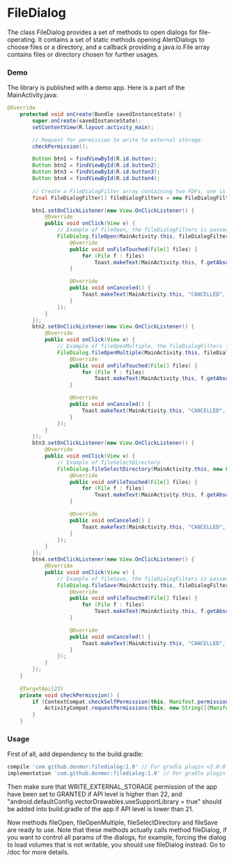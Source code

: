 # FileDialog

The class FileDialog provides a set of methods to open dialogs for file-operating. It contains a set of static methods opening AlertDialogs to choose files or a directory, and a callback providing a java.io.File array contains files or directory chosen for further usages.

### Demo

The library is published with a demo app. Here is a part of the MainActivity.java: 

```java
@Override
	protected void onCreate(Bundle savedInstanceState) {
		super.onCreate(savedInstanceState);
		setContentView(R.layout.activity_main);

        // Request for permission to write to external storage.
		checkPermission();

		Button btn1 = findViewById(R.id.button);
		Button btn2 = findViewById(R.id.button2);
		Button btn3 = findViewById(R.id.button3);
		Button btn4 = findViewById(R.id.button4);
		
        // Create a FileDialogFilter array containing two FDFs, one is constructed with HTML file type and its extensions, and another is constructed to accept all file types (Can be replaced with constant FileDialog.ALL).
		final FileDialogFilter[] fileDialogFilters = new FileDialogFilter[]{new FileDialogFilter(".html;.htm", new String[]{".html", ".htm"}),new FileDialogFilter("*", new String[]{"*"})};

		btn1.setOnClickListener(new View.OnClickListener() {
			@Override
			public void onClick(View v) {
			    // Example of fileOpen, the fileDialogFilters is passed in.
				FileDialog.fileOpen(MainActivity.this, fileDialogFilters, new FileDialog.OnFileTouchedListener() {
					@Override
					public void onFileTouched(File[] files) {
						for (File f : files)
							Toast.makeText(MainActivity.this, f.getAbsolutePath(), Toast.LENGTH_SHORT).show();
					}

					@Override
					public void onCanceled() {
						Toast.makeText(MainActivity.this, "CANCELLED", Toast.LENGTH_SHORT).show();
					}
				});
			}
		});
		btn2.setOnClickListener(new View.OnClickListener() {
			@Override
			public void onClick(View v) {
			    // Example of fileOpenMultiple, the fileDialogFilters is passed in.
				FileDialog.fileOpenMultiple(MainActivity.this, fileDialogFilters, new FileDialog.OnFileTouchedListener() {
					@Override
					public void onFileTouched(File[] files) {
						for (File f : files)
							Toast.makeText(MainActivity.this, f.getAbsolutePath(), Toast.LENGTH_SHORT).show();
					}

					@Override
					public void onCanceled() {
						Toast.makeText(MainActivity.this, "CANCELLED", Toast.LENGTH_SHORT).show();
					}
				});
			}
		});
		btn3.setOnClickListener(new View.OnClickListener() {
			@Override
			public void onClick(View v) {
			    // Example of fileSelectDirectory.
				FileDialog.fileSelectDirectory(MainActivity.this, new FileDialog.OnFileTouchedListener() {
					@Override
					public void onFileTouched(File[] files) {
						for (File f : files)
							Toast.makeText(MainActivity.this, f.getAbsolutePath(), Toast.LENGTH_SHORT).show();
					}

					@Override
					public void onCanceled() {
						Toast.makeText(MainActivity.this, "CANCELLED", Toast.LENGTH_SHORT).show();
					}
				});
			}
		});
		btn4.setOnClickListener(new View.OnClickListener() {
			@Override
			public void onClick(View v) {
			    // Example of fileSave, the fileDialogFilters is passed in.
				FileDialog.fileSave(MainActivity.this, fileDialogFilters, new FileDialog.OnFileTouchedListener() {
					@Override
					public void onFileTouched(File[] files) {
						for (File f : files)
							Toast.makeText(MainActivity.this, f.getAbsolutePath(), Toast.LENGTH_SHORT).show();
					}

					@Override
					public void onCanceled() {
						Toast.makeText(MainActivity.this, "CANCELLED", Toast.LENGTH_SHORT).show();
					}
				});
			}
		});
	}
	
	@TargetApi(23)
	private void checkPermission() {
		if (ContextCompat.checkSelfPermission(this, Manifest.permission.WRITE_EXTERNAL_STORAGE) != PackageManager.PERMISSION_GRANTED) {
			ActivityCompat.requestPermissions(this, new String[]{Manifest.permission.WRITE_EXTERNAL_STORAGE}, 1);
		}
	}
```

### Usage

First of all, add dependency to the build.gradle: 

```groovy
compile 'com.github.donmor:filedialog:1.0' // For gradle plugin <3.0.0
implementation 'com.github.donmor:filedialog:1.0' // For gradle plugin >=3.0.0
```

Then make sure that WRITE_EXTERNAL_STORAGE permission of the app have been set to GRANTED if API level is higher than 22, and "android.defaultConfig.vectorDrawables.useSupportLibrary = true" should be added into build.gradle of the app if API level is lower than 21.

Now methods fileOpen, fileOpenMultiple, fileSelectDirectory and fileSave are ready to use. Note that these methods actually calls method fileDialog, if you want to control all params of the dialogs, for example, forcing the dialog to load volumes that is not writable, you should use fileDialog instead. Go to /doc for more details.














